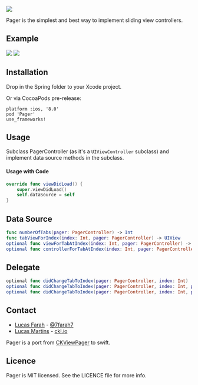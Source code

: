 ![](http://i24.photobucket.com/albums/c50/KKS-KKS/Screen%20Shot%202015-03-17%20at%2010.18.44%20AM_1.png)

Pager is the simplest and best way to implement sliding view controllers.

## Example
![](https://dl.dropboxusercontent.com/u/25590533/screen2.png)
![](https://dl.dropboxusercontent.com/u/25590533/PagerGif.gif)


## Installation
Drop in the Spring folder to your Xcode project.

Or via CocoaPods pre-release:
```CocoaPods
platform :ios, '8.0'
pod 'Pager'
use_frameworks!
```

## Usage

Subclass PagerController (as it's a `UIViewController` subclass) and implement data source methods in the subclass.

#### Usage with Code

```Swift
override func viewDidLoad() {
	super.viewDidLoad()
	self.dataSource = self
}
```
## Data Source

```Swift
func numberOfTabs(pager: PagerController) -> Int
func tabViewForIndex(index: Int, pager: PagerController) -> UIView
optional func viewForTabAtIndex(index: Int, pager: PagerController) -> UIView
optional func controllerForTabAtIndex(index: Int, pager: PagerController) -> UIViewController
```

## Delegate
```Swift
optional func didChangeTabToIndex(pager: PagerController, index: Int)
optional func didChangeTabToIndex(pager: PagerController, index: Int, previousIndex: Int)
optional func didChangeTabToIndex(pager: PagerController, index: Int, previousIndex: Int, swipe: Bool)
```

## Contact
- [Lucas Farah](mailto:lucas.farah@me.com) - [@7farah7](http://twitter.com/7farah7)
- [Lucas Martins](mailto:lucoceano@ckl.io) - [ckl.io](http://www.ckl.io)

Pager is a port from [CKViewPager](https://github.com/lucoceano/CKViewPager) to swift.

## Licence
Pager is MIT licensed. See the LICENCE file for more info.

